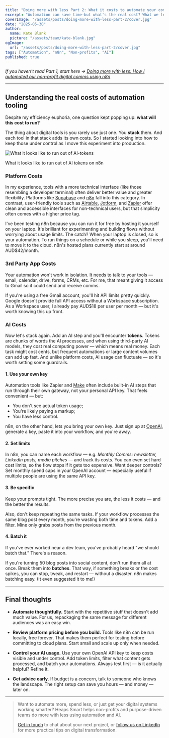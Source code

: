 ```yaml
---
title: "Doing more with less Part 2: What it costs to automate your comms with n8n"
excerpt: "Automation can save time—but what's the real cost? What we learned running n8n with AI, Gmail and Google Workspace for our non-profit communications."
coverImage: "/assets/posts/doing-more-with-less-part-2/cover.jpg"
date: "2025-05-30"
author:
  name: Kate Blank
  picture: "/assets/team/kate-blank.jpg"
ogImage:
  url: "/assets/posts/doing-more-with-less-part-2/cover.jpg"
tags: ["Automation", "n8n", "Non-profits", "AI"]
published: true
---
```


*If you haven't read Part 1, start here → [Doing more with less: How I automated our non-profit digital comms using n8n](https://heaps-smart.com/posts/doing-more-with-less/)*

---

## Understanding the real costs of automation tooling

Despite my efficiency euphoria, one question kept popping up: **what will this cost to run?**

The thing about digital tools is you rarely use just one. You **stack** them. And each tool in that stack adds its own costs. So I started looking into how to keep those under control as I move this experiment into production.


![What it looks like to run out of AI-tokens](/assets/posts/doing-more-with-less-part-2/token-error.webp)<figcaption class="caption">What it looks like to run out of AI tokens on n8n</figcaption>

### Platform Costs

In my experience, tools with a more technical interface (like those resembling a developer terminal) often deliver better value and greater flexibility. Platforms like [Supabase](https://supabase.com/) and [n8n](https://n8n.io/) fall into this category. In contrast, user-friendly tools such as [Airtable](https://airtable.com/), [Jotform](https://jotform.com/), and [Zapier](https://zapier.com/) offer clean and accessible interfaces for non-technical users, but that simplicity often comes with a higher price tag.

I've been testing n8n because you can run it for free by hosting it yourself on your laptop. It's brilliant for experimenting and building flows without worrying about usage limits. The catch? When your laptop is closed, so is your automation. To run things on a schedule or while you sleep, you'll need to move it to the cloud. n8n's hosted plans currently start at around AUD$42/month.

### 3rd Party App Costs

Your automation won't work in isolation. It needs to talk to your tools — email, calendar, drive, forms, CRMs, etc. For me, that meant giving it access to Gmail so it could send and receive comms.

If you're using a free Gmail account, you'll hit API limits pretty quickly. Google doesn't provide full API access without a Workspace subscription. As a Workspace user, I already pay AUD$18 per user per month — but it's worth knowing this up front.

### AI Costs

Now let's stack again. Add an AI step and you'll encounter **tokens**. Tokens are chunks of words the AI processes, and when using third-party AI models, they cost real computing power — which means real money. Each task might cost cents, but frequent automations or large content volumes can add up fast. And unlike platform costs, AI usage can fluctuate — so it's worth setting some guardrails.

#### 1. **Use your own key**

<div class="tip-body">

Automation tools like Zapier and [Make](https://www.make.com/) often include built-in AI steps that run through their own gateway, not your personal API key. That feels convenient — but:

- You don't see actual token usage;
- You're likely paying a markup;
- You have less control.

n8n, on the other hand, lets you bring your own key. Just sign up at [OpenAI](https://openai.com/), generate a key, paste it into your workflow, and you're away.

</div>

#### 2. **Set limits**

<div class="tip-body">

In n8n, you can name each workflow — e.g. *Monthly Comms: newsletter, LinkedIn posts, media pitches* — and track its costs. You can even set hard cost limits, so the flow stops if it gets too expensive. Want deeper controls? Set monthly spend caps in your OpenAI account — especially useful if multiple people are using the same API key.

</div>

#### 3. **Be specific**

<div class="tip-body">

Keep your prompts tight. The more precise you are, the less it costs — and the better the results.

Also, don't keep repeating the same tasks. If your workflow processes the same blog post every month, you're wasting both time and tokens. Add a filter. Mine only grabs posts from the previous month.

</div>

#### 4. **Batch it**

<div class="tip-body">

If you've ever worked near a dev team, you've probably heard "we should batch that." There's a reason.

If you're turning 50 blog posts into social content, don't run them all at once. Break them into **batches**. That way, if something breaks or the cost spikes, you can stop, tweak, and restart — without a disaster. n8n makes batching easy. (It even suggested it to me!)

</div>

---

## Final thoughts

- **Automate thoughtfully.** Start with the repetitive stuff that doesn't add much value. For us, repackaging the same message for different audiences was an easy win.

- **Review platform pricing before you build.** Tools like n8n can be run locally, free forever. That makes them perfect for testing before committing to cloud plans. Start small and scale up only when needed.

- **Control your AI usage.** Use your own OpenAI API key to keep costs visible and under control. Add token limits, filter what content gets processed, and batch your automations. Always test first — is it actually helpful? Refine it.

- **Get advice early.** If budget is a concern, talk to someone who knows the landscape. The right setup can save you hours — and money — later on.

---

> Want to automate more, spend less, or just get your digital systems working smarter? Heaps Smart helps non-profits and purpose-driven teams do more with less using automation and AI.
>
> [Get in touch](https://heaps-smart.com/contact) to chat about your next project, or [follow us on LinkedIn](https://www.linkedin.com/company/heaps-smart/)  for more practical tips on digital transformation.
